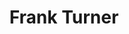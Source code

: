 ---
title: "Frank Turner"
summary: "English punk and folk singer-songwriter from Meonstoke, Hampshire. Born 28 December 1981 in Bahrain."
image: "frank-turner.jpg"
---